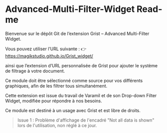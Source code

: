 # Advanced-Multi-Filter-Widget Read-me

Bienvenue sur le dépôt Git de l’extension Grist – Advanced Multi-Filter Widget.

Vous pouvez utiliser l’URL suivante :
👉 https://magikstudio.github.io/Grist_widget/

ainsi que l’extension d’URL personnalisée de Grist pour ajouter le système de filtrage à votre document.


Ce module doit être sélectionné comme source pour vos différents graphiques, afin de les filtrer tous simultanément.

Cette extension est issue du travail de Varamil et de son Drop-down Filter Widget, modifiée pour répondre à nos besoins.

Ce module est destiné à un usage avec Grist et est libre de droits.

> Issue 1 : Problème d'affichage de l'encadré "Not all data is shown" lors de l'utilisation, non réglé à ce jour. 
